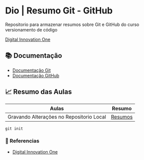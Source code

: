 # Dio | Resumo Git - GitHub

Repositorio para armazenar resumos sobre Git e GitHub
 do curso versionamento de código

 [Digital Innovation One](https://www.dio.me/)

## 📚 Documentação

- [Documentação Git](https://git-scm.com/doc)
- [Documentação GitHub](https://docs.github.com/pt)

## 📈 Resumo das Aulas


 | Aulas | Resumo|
  |-------| -----|
|Gravando Alterações no Repositorio Local|[Resumos]()|


```
git init
```
### 🔎 Referencias

- [Digital Innovation One]()
